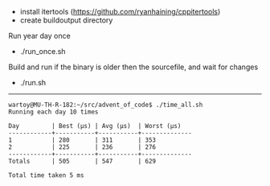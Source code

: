 - install itertools (https://github.com/ryanhaining/cppitertools)
- create buildoutput directory

Run year day once
- ./run_once.sh <year> <day>

Build and run <year> <day> if the binary is older then the sourcefile, and wait for changes
- ./run.sh <year> <day>


---
```
wartoy@MU-TH-R-182:~/src/advent_of_code$ ./time_all.sh 
Running each day 10 times

Day         | Best (µs) | Avg (µs)  | Worst (µs)
------------+-----------+-----------+--------------
1           | 280       | 311       | 353
2           | 225       | 236       | 276
------------+-----------+-----------+--------------
Totals      | 505       | 547       | 629

Total time taken 5 ms
```